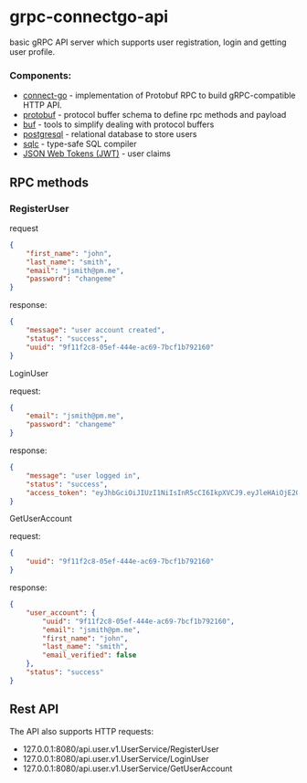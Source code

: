 # grpc-connectgo-api

basic gRPC API server which supports user registration, login and getting user profile.

### Components:
- [connect-go](https://connectrpc.com/) - implementation of Protobuf RPC to build gRPC-compatible HTTP API.
- [protobuf](https://protobuf.dev/getting-started/gotutorial/) - protocol buffer schema to define rpc methods and payload
- [buf](https://buf.build/) - tools to simplify dealing with protocol buffers
- [postgresql](https://www.postgresql.org/) - relational database to store users
- [sqlc](https://github.com/sqlc-dev/sqlc) - type-safe SQL compiler
- [JSON Web Tokens (JWT)](https://jwt.io/) - user claims


## RPC methods

### RegisterUser

request
```json
{
    "first_name": "john",
    "last_name": "smith",
    "email": "jsmith@pm.me",
    "password": "changeme"
}
```

response:
```json
{
    "message": "user account created",
    "status": "success",
    "uuid": "9f11f2c8-05ef-444e-ac69-7bcf1b792160"
}
```

LoginUser

request:
```json
{
    "email": "jsmith@pm.me",
    "password": "changeme"
}
```

response:
```json
{
    "message": "user logged in",
    "status": "success",
    "access_token": "eyJhbGciOiJIUzI1NiIsInR5cCI6IkpXVCJ9.eyJleHAiOjE2OTY5NTA5MTEsInVzZXJfdXVpZCI6IjlmMTFmMmM4LTA1ZWYtNDQ0ZS1hYzY5LTdiY2YxYjc5MjE2MCJ9.I94GOOuHVlBuxE9P4PTpVumqzlq9GhNcQ2s-H_E0oLw"
}
```

GetUserAccount

request:
```json
{
    "uuid": "9f11f2c8-05ef-444e-ac69-7bcf1b792160"
}
```

response:
```json
{
    "user_account": {
        "uuid": "9f11f2c8-05ef-444e-ac69-7bcf1b792160",
        "email": "jsmith@pm.me",
        "first_name": "john",
        "last_name": "smith",
        "email_verified": false
    },
    "status": "success"
}
```

## Rest API
The API also supports HTTP requests:
- 127.0.0.1:8080/api.user.v1.UserService/RegisterUser
- 127.0.0.1:8080/api.user.v1.UserService/LoginUser
- 127.0.0.1:8080/api.user.v1.UserService/GetUserAccount